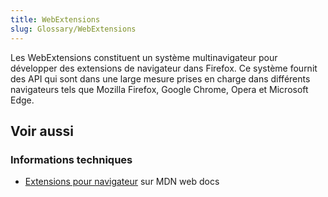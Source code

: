 ```yaml
---
title: WebExtensions
slug: Glossary/WebExtensions
---
```


Les WebExtensions constituent un système multinavigateur pour développer des extensions de navigateur dans Firefox. Ce système fournit des API qui sont dans une large mesure prises en charge dans différents navigateurs tels que Mozilla Firefox, Google Chrome, Opera et Microsoft Edge.

## Voir aussi

### Informations techniques

- [Extensions pour navigateur](/fr/docs/Mozilla/Add-ons/WebExtensions) sur MDN web docs
